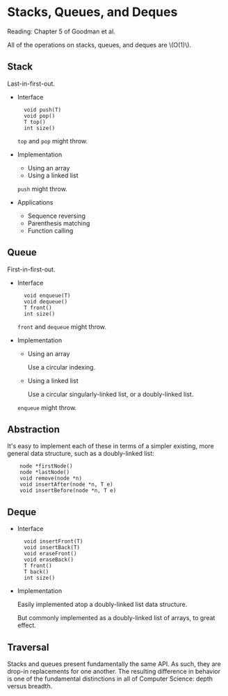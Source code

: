 # Stacks, Queues, and Deques

Reading: Chapter 5 of Goodman et al.

All of the operations on stacks, queues, and deques are \\(O(1)\\). 

## Stack

Last-in-first-out.

- Interface

		void push(T)
		void pop()
		T top()
		int size()

	`top` and `pop` might throw.

- Implementation

	- Using an array
	- Using a linked list

	`push` might throw.

- Applications

	- Sequence reversing
	- Parenthesis matching
	- Function calling

## Queue

First-in-first-out.

- Interface

		void enqueue(T)
		void dequeue()
		T front()
		int size()

	`front` and `dequeue` might throw.

- Implementation

	- Using an array

		Use a circular indexing.

	- Using a linked list

		Use a circular singularly-linked list, or a doubly-linked list.

	`enqueue` might throw.

## Abstraction

It's easy to implement each of these in terms of a simpler existing, more general data structure, such as a doubly-linked list:

		node *firstNode()
		node *lastNode()
		void remove(node *n)
		void insertAfter(node *n, T e)
		void insertBefore(node *n, T e)

## Deque

- Interface

		void insertFront(T)
		void insertBack(T)
		void eraseFront()
		void eraseBack()
		T front()
		T back()
		int size()

- Implementation

	Easily implemented atop a doubly-linked list data structure.

	But commonly implemented as a doubly-linked list of arrays, to great effect.

## Traversal

Stacks and queues present fundamentally the same API. As such, they are drop-in replacements for one another. The resulting difference in behavior is one of the fundamental distinctions in all of Computer Science: depth versus breadth.



